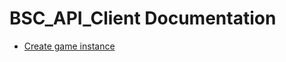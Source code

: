 # BSC_API_Client Documentation

+ [Create game instance](https://github.com/GameLabChile/BSC_API_Client/blob/docs/create_game_instance.md)

